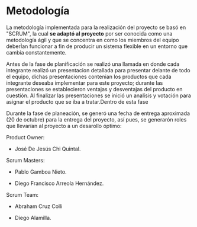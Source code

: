 # Metodología
La metodología implementada para la realización del proyecto se basó en "SCRUM", la cual **se adaptó al proyecto** por ser conocida como una metodología ágil y que se concentra en como los miembros del equipo deberÌan funcionar a fin de producir un sistema flexible en un entorno que cambia constantemente.

Antes de la fase de planificación se realizó una llamada en donde cada integrante realizó un presentacion detallada para presentar delante de todo el equipo, dichas presentaciones contenian los productos que cada integrante deseaba implementar para este proyecto; durante las presentaciones se establecieron ventajas y desventajas del producto en cuestión. Al finalizar las presentaciones se inició un analísis y votación para asignar el producto que se iba a tratar.Dentro de esta fase 

Durante la fase de planeación, se generó una fecha de entrega aproximada (20 de octubre) para la entrega del proyecto, así pues, se generarón roles que llevarían al proyecto a un desarollo óptimo:

Product Owner:


* José De Jesús Chi Quintal.


Scrum Masters:


* Pablo Gamboa Nieto.


* Diego Francisco Arreola Hernández.


Scrum Team:


* Abraham Cruz Colli


* Diego Alamilla.






